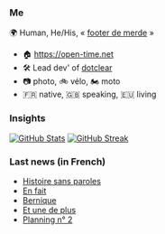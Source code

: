 ### Me

🌍 Human, He/His, « [footer de merde](https://open-time.net/post/2013/07/17/La-veritable-histoire-du-Footer-de-merde-) » 
* 🏠 https://open-time.net 
* 🛠️ Lead dev' of [dotclear](https://git.dotclear.org/dev/dotclear)
* 📷 photo, 🚲 vélo, 🏍️ moto 
* 🇫🇷 native, 🇬🇧 speaking, 🇪🇺 living

### Insights

[![GitHub Stats](https://github-readme-stats-sigma-five.vercel.app/api?username=franck-paul)](https://github.com/franck-paul)
[![GitHub Streak](https://github-readme-streak-stats.herokuapp.com?user=franck-paul)](https://git.io/streak-stats)

### Last news (in French)

<!-- BLOG-POST-LIST:START -->
- [Histoire sans paroles](https://open-time.net/post/2023/08/26/Histoire-sans-paroles)
- [En fait](https://open-time.net/post/2023/08/25/En-fait)
- [Bernique](https://open-time.net/post/2023/08/24/Bernique)
- [Et une de plus](https://open-time.net/post/2023/08/23/Et-une-de-plus)
- [Planning n° 2](https://open-time.net/post/2023/08/22/Planning-n-2)
<!-- BLOG-POST-LIST:END -->

